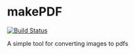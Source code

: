 # makePDF

[![Build Status](https://travis-ci.org/jonkeane/makePDF.svg?branch=master)](https://travis-ci.org/jonkeane/makePDF)

A simple tool for converting images to pdfs
